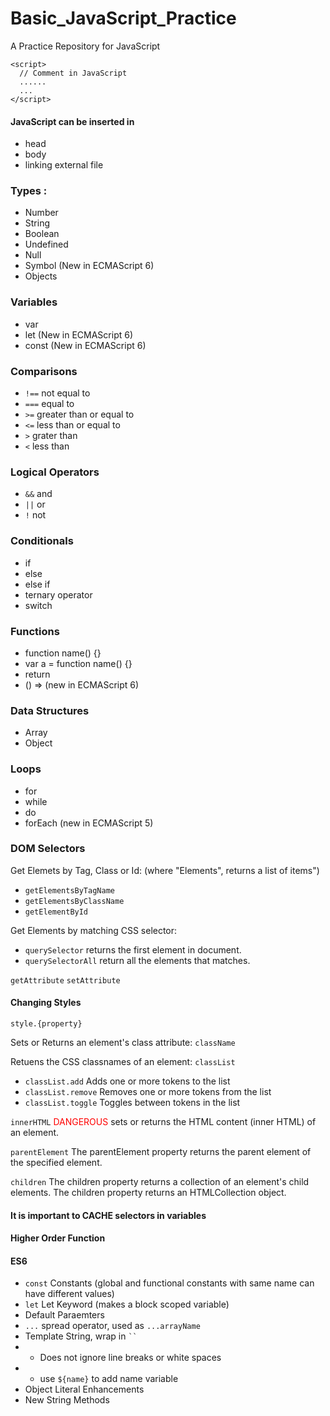 # Basic_JavaScript_Practice


A Practice Repository for JavaScript

```
<script>
  // Comment in JavaScript
  ......
  ...
</script>
```

#### JavaScript can be inserted in
- head
- body
- linking external file


### Types :
- Number
- String
- Boolean
- Undefined
- Null
- Symbol (New in ECMAScript 6)
- Objects

### Variables
- var
- let (New in ECMAScript 6)
- const (New in ECMAScript 6)

### Comparisons
- `!==` not equal to 
- `===` equal to 
- `>=` greater than or equal to
- `<=` less than or equal to 
- `>` grater than 
- `<` less than

### Logical Operators
- `&&` and 
- `||` or 
- `!` not

### Conditionals
- if
- else
- else if
- ternary operator 
- switch 

### Functions
- function name() {}
- var a = function name() {}
- return
- () => (new in ECMAScript 6)

### Data Structures 
- Array
- Object

### Loops
- for
- while
- do 
- forEach (new in ECMAScript 5) 

### DOM Selectors

Get Elemets by Tag, Class or Id: (where "Elements", returns a list of items")
- `getElementsByTagName`
- `getElementsByClassName`
- `getElementById`

Get Elements by matching CSS selector:
- `querySelector` returns the first element in document. 
- `querySelectorAll` return all the elements that matches.

`getAttribute`
`setAttribute`

#### Changing Styles
`style.{property}`

Sets or Returns an element's class attribute:
`className`

Retuens the CSS classnames of an element:
`classList`

- `classList.add` Adds one or more tokens to the list
- `classList.remove` Removes one or more tokens from the list
- `classList.toggle` Toggles between tokens in the list

`innerHTML` <span style="color: red;">DANGEROUS</span>
sets or returns the HTML content (inner HTML) of an element.

`parentElement`
The parentElement property returns the parent element of the specified element.

`children`
The children property returns a collection of an element's child elements.
The children property returns an HTMLCollection object.

#### It is important to CACHE selectors in variables

#### Higher Order Function

#### ES6
- `const` Constants (global and functional constants with same name can have different values)
- `let` Let Keyword (makes a block scoped variable)
- Default Paraemters
- `...` spread operator, used as `...arrayName`
- Template String, wrap in ` `` `
- - Does not ignore line breaks or white spaces
- - use ` ${name} ` to add name variable
- Object Literal Enhancements
- New String Methods
